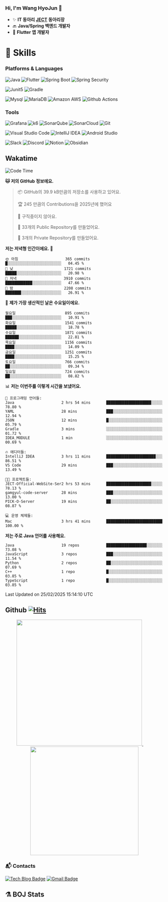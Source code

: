 ### Hi, I'm Wang HyoJun 👋
- ✨ **IT 동아리 [JECT](https://github.com/JECT-Study) 동아리장** </br>
- 🔙 **Java/Spring 백엔드 개발자** </br>
- 📲 **Flutter 앱 개발자** </br>

# 💪 Skills
### Platforms & Languages
![Java](https://img.shields.io/badge/Java-007396.svg?&style=for-the-badge&logo=Java&logoColor=white)
![Flutter](https://img.shields.io/badge/Flutter-02569B.svg?&style=for-the-badge&logo=flutter&logoColor=white)
![Spring Boot](https://img.shields.io/badge/springboot-6DB33F?style=for-the-badge&logo=springboot&logoColor=white)
![Spring Security](https://img.shields.io/badge/spring_security-6DB33F?style=for-the-badge&logo=springsecurity&logoColor=white)


![Junit5](https://img.shields.io/badge/Junit5-25A162?style=for-the-badge&logo=junit5&logoColor=white)
![Gradle](https://img.shields.io/badge/gradle-02303A?style=for-the-badge&logo=gradle&logoColor=white)

![Mysql](https://img.shields.io/badge/mysql-4479A1?style=for-the-badge&logo=mysql&logoColor=white)
![MariaDB](https://img.shields.io/badge/mariaDB-003545?style=for-the-badge&logo=mariaDB&logoColor=white)
![Amazon AWS](https://img.shields.io/badge/AWS-232F3E?style=for-the-badge&logo=amazonwebservices&logoColor=white)
![Github Actions](https://img.shields.io/badge/github_actions-2088FF?style=for-the-badge&logo=githubactions&logoColor=white)

### Tools
![Grafana](https://img.shields.io/badge/Grafana-F46800?style=for-the-badge&logo=grafana&logoColor=white)
![k6](https://img.shields.io/badge/k6-7D64FF?style=for-the-badge&logo=k6&logoColor=white)
![SonarQube](https://img.shields.io/badge/SonarQube-4E9BCD?style=for-the-badge&logo=sonarqube&logoColor=white)
![SonarCloud](https://img.shields.io/badge/SonarCloud-F3702A?style=for-the-badge&logo=sonarcloud&logoColor=white)
![Git](https://img.shields.io/badge/Git-F05032.svg?&style=for-the-badge&logo=Git&logoColor=white)

![Visual Studio Code](https://img.shields.io/badge/Visual%20Studio%20Code-007ACC.svg?&style=for-the-badge&logo=Visual%20Studio%20Code&logoColor=white)
![IntelliJ IDEA](https://img.shields.io/badge/IntelliJ%20IDEA-000000.svg?&style=for-the-badge&logo=IntelliJ%20IDEA&logoColor=white)
![Android Studio](https://img.shields.io/badge/Android_Studio-3DDC84?&style=for-the-badge&logo=androidstudio&logoColor=white)

![Slack](https://img.shields.io/badge/Slack-4A154B?style=for-the-badge&logo=slack&logoColor=white)
![Discord](https://img.shields.io/badge/Discord-5865F2?style=for-the-badge&logo=discord&logoColor=white)
![Notion](https://img.shields.io/badge/Notion-000000.svg?&style=for-the-badge&logo=Notion&logoColor=white)
![Obsidian](https://img.shields.io/badge/Obsidian-7C3AED.svg?&style=for-the-badge&logo=Obsidian&logoColor=white)
</br>

## Wakatime
<!--START_SECTION:waka-->
![Code Time](http://img.shields.io/badge/Code%20Time-484%20hrs%2037%20mins-blue)

**🐱 저의 GitHub 정보에요.** 

> 📦 GitHub의 39.9 kB만큼의 저장소를 사용하고 있어요. 
 > 
> 🏆 245 만큼의 Contributions을 2025년에 했어요
 > 
> 🚫 구직중이지 않아요.
 > 
> 📜 33개의 Public Repository를 만들었어요. 
 > 
> 🔑 3개의 Private Repository를 만들었어요. 
 > 
**저는 저녁형 인간이에요. 🦉** 

```text
🌞 아침                     365 commits         █░░░░░░░░░░░░░░░░░░░░░░░░   04.45 % 
🌆 낮　                     1721 commits        █████░░░░░░░░░░░░░░░░░░░░   20.98 % 
🌃 저녁                     3910 commits        ████████████░░░░░░░░░░░░░   47.66 % 
🌙 밤　                     2208 commits        ███████░░░░░░░░░░░░░░░░░░   26.91 % 
```
📅 **제가 가장 생산적인 날은 수요일이에요.** 

```text
월요일                      895 commits         ███░░░░░░░░░░░░░░░░░░░░░░   10.91 % 
화요일                      1541 commits        █████░░░░░░░░░░░░░░░░░░░░   18.78 % 
수요일                      1871 commits        ██████░░░░░░░░░░░░░░░░░░░   22.81 % 
목요일                      1156 commits        ████░░░░░░░░░░░░░░░░░░░░░   14.09 % 
금요일                      1251 commits        ████░░░░░░░░░░░░░░░░░░░░░   15.25 % 
토요일                      766 commits         ██░░░░░░░░░░░░░░░░░░░░░░░   09.34 % 
일요일                      724 commits         ██░░░░░░░░░░░░░░░░░░░░░░░   08.82 % 
```


📊 **저는 이번주를 이렇게 시간을 보냈어요.** 

```text
💬 프로그래밍 언어들: 
Java                     2 hrs 54 mins       ████████████████████░░░░░   78.80 % 
YAML                     28 mins             ███░░░░░░░░░░░░░░░░░░░░░░   12.94 % 
JSON                     12 mins             █░░░░░░░░░░░░░░░░░░░░░░░░   05.79 % 
Gradle                   3 mins              ░░░░░░░░░░░░░░░░░░░░░░░░░   01.72 % 
IDEA_MODULE              1 min               ░░░░░░░░░░░░░░░░░░░░░░░░░   00.69 % 

🔥 에디터들: 
IntelliJ IDEA            3 hrs 11 mins       ██████████████████████░░░   86.51 % 
VS Code                  29 mins             ███░░░░░░░░░░░░░░░░░░░░░░   13.49 % 

🐱‍💻 프로젝트들: 
JECT-Official-WebSite-Ser2 hrs 53 mins       ████████████████████░░░░░   78.13 % 
gamgyul-code-server      28 mins             ███░░░░░░░░░░░░░░░░░░░░░░   13.00 % 
PICK-O-Server            19 mins             ██░░░░░░░░░░░░░░░░░░░░░░░   08.87 % 

💻 운영 체제들: 
Mac                      3 hrs 41 mins       █████████████████████████   100.00 % 
```

**저는 주로 Java 언어를 사용해요.** 

```text
Java                     19 repos            ██████████████████░░░░░░░   73.08 % 
JavaScript               3 repos             ███░░░░░░░░░░░░░░░░░░░░░░   11.54 % 
Python                   2 repos             ██░░░░░░░░░░░░░░░░░░░░░░░   07.69 % 
C++                      1 repo              █░░░░░░░░░░░░░░░░░░░░░░░░   03.85 % 
TypeScript               1 repo              █░░░░░░░░░░░░░░░░░░░░░░░░   03.85 % 
```




 Last Updated on 25/02/2025 15:14:10 UTC
<!--END_SECTION:waka-->

## Github [![Hits](https://hits.seeyoufarm.com/api/count/incr/badge.svg?url=https%3A%2F%2Fgithub.com%2Fgywns0417%2Fhit-counter&count_bg=%239AEB68&title_bg=%23B1D1F7&icon=&icon_color=%23E7E7E7&title=hits&edge_flat=false)](https://hits.seeyoufarm.com)

<p align="center">
  <a href="https://github.com/gywns0417">
    <img src="https://github-readme-stats.vercel.app/api?username=gywns0417&show_icons=true&theme=catppuccin_latte" width="400" style="max-width:100%;" />
  </a>
  &nbsp;
  &nbsp;
  &nbsp;
  &nbsp;
  <a href="https://github.com/gywns0417">
    <img src="https://github-readme-stats.vercel.app/api/top-langs/?username=gywns0417&layout=compact&show_icons=true&show_owner=true&theme=nord" width="345" style="max-width:100%;"/>
  </a>
</p>


### :mailbox_with_mail: Contacts
[![Tech Blog Badge](http://img.shields.io/badge/-Tech%20blog-black?style=flat-square&logo=github&link=https://king-dev.tistory.com/)](https://king.tistory.com/)
[![Gmail Badge](https://img.shields.io/badge/Gmail-d14836?style=flat-square&logo=Gmail&logoColor=white&link=mailto:gywns0417@gmail.com)](mailto:gywns0417@gmail.com)

## ⚗️ BOJ Stats

<!--[![Solved.ac Profile](http://mazassumnida.wtf/api/v2/generate_badge?boj=gywns0417)](https://solved.ac/gywns0417/)

